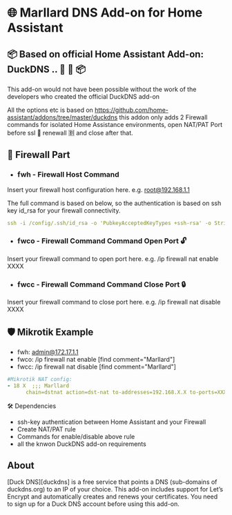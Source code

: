 # 🌐 Marllard DNS Add-on for Home Assistant

## 📦 Based on official Home Assistant Add-on: DuckDNS .. 🦆 🙏 📦

This add-on would not have been possible without the work of the developers who created the official DuckDNS add-on

All the options etc is based on https://github.com/home-assistant/addons/tree/master/duckdns this addon only adds 2 Firewall commands for isolated Home Assistance environments, open NAT/PAT Port before ssl 🔐 renewall 🈹 and close after that.


## 🧱 Firewall Part

- ### fwh  -  Firewall Host Command

Insert your firewall host configuration here. e.g. root@192.168.1.1 

The full command is based on below, so the authentication is based on ssh key id_rsa for your firewall connectivity.
```yaml
ssh -i /config/.ssh/id_rsa -o 'PubkeyAcceptedKeyTypes +ssh-rsa' -o StrictHostKeyChecking=no 
```


- ### fwco - Firewall Command Command Open Port 🔓

Insert your firewall command to open port here. e.g. /ip firewall nat enable XXXX

- ### fwcc - Firewall Command Command Close Port 🔒

Insert your firewall command to close port here. e.g. /ip firewall nat disable XXXX

## 🛡️ Mikrotik Example

- fwh: admin@172.17.1.1
- fwco: /ip firewall nat enable [find comment="Marllard"]
- fwcc: /ip firewall nat disable [find comment="Marllard"]

```yaml
#Mikrotik NAT config:
- 18 X  ;;; Marllard
      chain=dstnat action=dst-nat to-addresses=192.168.X.X to-ports=XXXX protocol=tcp in-interface-list=WAN dst-port=XXXX log=no" 
```

🛠️ Dependencies
- ssh-key authentication between Home Assistant and your Firewall
- Create NAT/PAT rule
- Commands for enable/disable above rule
- all the knwon DuckDNS add-on requirements

## About

[Duck DNS][duckdns] is a free service that points a DNS (sub-domains of duckdns.org) to an IP of your choice. This add-on includes support for Let’s Encrypt and automatically creates and renews your certificates. You need to sign up for a Duck DNS account before using this add-on.

